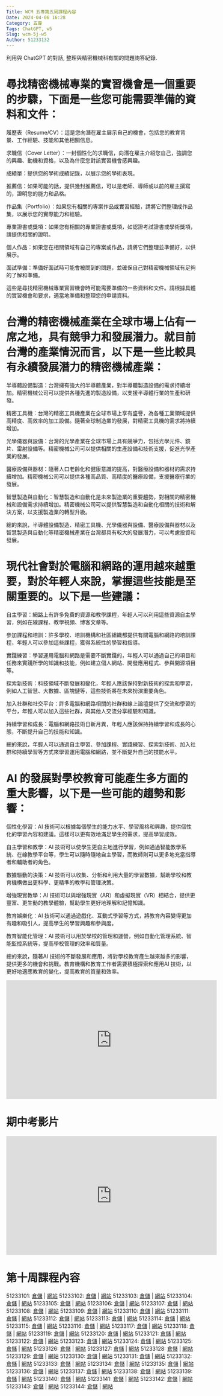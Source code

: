 ```yaml
---
Title: WCM 五專第五周課程內容
Date: 2024-04-06 16:28
Category: 五專
Tags: ChatGPT, w5
Slug: wcm-5j-w5
Author: 51233132
---
```


利用與 ChatGPT 的對話, 整理與精密機械科有關的問題詢答紀錄.

<!-- PELICAN_END_SUMMARY -->

# 尋找精密機械專業的實習機會是一個重要的步驟，下面是一些您可能需要準備的資料和文件：

履歷表（Resume/CV）：這是您向潛在雇主展示自己的機會，包括您的教育背景、工作經驗、技能和其他相關信息。

求職信（Cover Letter）：一封個性化的求職信，向潛在雇主介紹您自己，強調您的興趣、動機和資格，以及為什麼您對該實習機會感興趣。

成績單：提供您的學術成績記錄，以展示您的學術表現。

推薦信：如果可能的話，提供幾封推薦信，可以是老師、導師或以前的雇主撰寫的，證明您的能力和品格。

作品集（Portfolio）：如果您有相關的專案作品或實習經驗，請將它們整理成作品集，以展示您的實際能力和經驗。

專業證書或獎項：如果您有相關的專業證書或獎項，如認證考試證書或學術獎項，請提供相關的證明。

個人作品：如果您在相關領域有自己的專案或作品，請將它們整理並準備好，以供展示。

面試準備：準備好面試時可能會被問到的問題，並確保自己對精密機械領域有足夠的了解和準備。

這些是尋找精密機械專業實習機會時可能需要準備的一些資料和文件。請根據具體的實習機會和要求，適當地準備和整理您的申請資料。

# 台灣的精密機械產業在全球市場上佔有一席之地，具有競爭力和發展潛力。就目前台灣的產業情況而言，以下是一些比較具有永續發展潛力的精密機械產業：

半導體設備製造：台灣擁有強大的半導體產業，對半導體製造設備的需求持續增加。精密機械公司可以提供各種先進的製造設備，以支援半導體行業的生產和研發。

精密工具機：台灣的精密工具機產業在全球市場上享有盛譽，為各種工業領域提供高精度、高效率的加工設備。隨著全球制造業的發展，對精密工具機的需求將持續增加。

光學儀器與設備：台灣的光學產業在全球市場上具有競爭力，包括光學元件、鏡片、雷射設備等。精密機械公司可以提供相關的生產設備和技術支援，促進光學產業的發展。

醫療設備與器材：隨著人口老齡化和健康意識的提高，對醫療設備和器材的需求持續增加。精密機械公司可以提供各種高品質、高精度的醫療設備，支援醫療行業的發展。

智慧製造與自動化：智慧製造和自動化是未來製造業的重要趨勢，對相關的精密機械和設備需求持續增加。精密機械公司可以提供智慧製造和自動化相關的技術和解決方案，以支援製造業的轉型升級。

總的來說，半導體設備製造、精密工具機、光學儀器與設備、醫療設備與器材以及智慧製造與自動化等精密機械產業在台灣都具有較大的發展潛力，可以考慮投資和發展。

# 現代社會對於電腦和網路的運用越來越重要，對於年輕人來說，掌握這些技能是至關重要的。以下是一些建議：

自主學習：網路上有許多免費的資源和教學課程，年輕人可以利用這些資源自主學習，例如在線課程、教學視頻、博客文章等。

參加課程和培訓：許多學校、培訓機構和社區組織都提供有關電腦和網路的培訓課程，年輕人可以參加這些課程，獲得系統性的學習和指導。

實踐練習：學習運用電腦和網路是需要不斷實踐的，年輕人可以通過自己的項目和任務來實踐所學的知識和技能，例如建立個人網站、開發應用程式、參與開源項目等。

探索新技術：科技領域不斷發展和變化，年輕人應該保持對新技術的探索和學習，例如人工智慧、大數據、區塊鏈等，這些技術將在未來扮演重要角色。

加入社群和社交平台：許多電腦和網路相關的社群和線上論壇提供了交流和學習的平台，年輕人可以加入這些社群，與其他人交流分享經驗和知識。

持續學習和成長：電腦和網路技術日新月異，年輕人應該保持持續學習和成長的心態，不斷提升自己的技能和知識。

總的來說，年輕人可以通過自主學習、參加課程、實踐練習、探索新技術、加入社群和持續學習等方式來學習運用電腦和網路，並不斷提升自己的技能水平。

# AI 的發展對學校教育可能產生多方面的重大影響，以下是一些可能的趨勢和影響：

個性化學習：AI 技術可以根據每個學生的能力水平、學習風格和興趣，提供個性化的學習內容和建議。這樣可以更有效地滿足學生的需求，提高學習成效。

自主學習和教學：AI 技術可以使學生更自主地進行學習，例如通過智能教學系統、在線教學平台等，學生可以隨時隨地自主學習，而教師則可以更多地充當指導者和輔助者的角色。

數據驅動的決策：AI 技術可以收集、分析和利用大量的學習數據，幫助學校和教育機構做出更科學、更精準的教學和管理決策。

增強現實教學：AI 技術可以與增強現實（AR）和虛擬現實（VR）相結合，提供更豐富、更生動的教學體驗，幫助學生更好地理解和記憶知識。

教育娛樂化：AI 技術可以通過遊戲化、互動式學習等方式，將教育內容變得更加有趣和吸引人，提高學生的學習興趣和參與度。

教育智能化管理：AI 技術可以用於學校的管理和運營，例如自動化管理系統、智能監控系統等，提高學校管理的效率和質量。

總的來說，隨著AI 技術的不斷發展和應用，將對學校教育產生越來越多的影響，提供更多的機會和挑戰。教育機構和教育工作者需要積極探索和應用AI 技術，以更好地適應教育的變化，提高教育的質量和效率。
<iframe width="560" height="315" src="https://www.youtube.com/embed/Ez7s5H0iSho?si=VaS4S_nIBBRsYNgz" title="YouTube video player" frameborder="0" allow="accelerometer; autoplay; clipboard-write; encrypted-media; gyroscope; picture-in-picture; web-share" referrerpolicy="strict-origin-when-cross-origin" allowfullscreen></iframe>

# 期中考影片




<iframe width="560" height="315" src="https://www.youtube.com/embed/can30b-W9cw?si=u3UXLbcXWGx-Jg5o" title="YouTube video player" frameborder="0" allow="accelerometer; autoplay; clipboard-write; encrypted-media; gyroscope; picture-in-picture; web-share" referrerpolicy="strict-origin-when-cross-origin" allowfullscreen></iframe>


# 第十周課程內容

51233101: <a href="https://github.com/Chen-Yi-jing/wcm2024">倉儲</a> | <a href="https://Chen-Yi-jing.github.io/wcm2024">網站</a>
51233102: <a href="https://github.com/51233102/wcm2024">倉儲</a> | <a href="https://51233102.github.io/wcm2024">網站</a>
51233103: <a href="https://github.com/Lin-Si-yu/wcm2024">倉儲</a> | <a href="https://Lin-Si-yu.github.io/wcm2024">網站</a>
51233104: <a href="https://github.com/kylechan092804/wcm2024">倉儲</a> | <a href="https://kylechan092804.github.io/wcm2024">網站</a>
51233105: <a href="https://github.com/51233105/wcm2024">倉儲</a> | <a href="https://51233105.github.io/wcm2024">網站</a>
51233106: <a href="https://github.com/51233106/wcm2024">倉儲</a> | <a href="https://51233106.github.io/wcm2024">網站</a>
51233107: <a href="https://github.com/51233107/wcm2024">倉儲</a> | <a href="https://51233107.github.io/wcm2024">網站</a>
51233108: <a href="https://github.com/51233108/wcm2024">倉儲</a> | <a href="https://51233108.github.io/wcm2024">網站</a>
51233109: <a href="https://github.com/51233109/wcm2024">倉儲</a> | <a href="https://51233109.github.io/wcm2024">網站</a>
51233110: <a href="https://github.com/ssssuuuuyyyyy/wcm2024">倉儲</a> | <a href="https://ssssuuuuyyyyy.github.io/wcm2024">網站</a>
51233111: <a href="https://github.com/51233111/wcm2024">倉儲</a> | <a href="https://51233111.github.io/wcm2024">網站</a>
51233112: <a href="https://github.com/51233112/wcm2024">倉儲</a> | <a href="https://51233112.github.io/wcm2024">網站</a>
51233113: <a href="https://github.com/51233113/wcm2024">倉儲</a> | <a href="https://51233113.github.io/wcm2024">網站</a>
51233114: <a href="https://github.com/51233114/wcm2024">倉儲</a> | <a href="https://51233114.github.io/wcm2024">網站</a>
51233115: <a href="https://github.com/51233115/wcm2024">倉儲</a> | <a href="https://51233115.github.io/wcm2024">網站</a>
51233116: <a href="https://github.com/51233116/wcm2024">倉儲</a> | <a href="https://51233116.github.io/wcm2024">網站</a>
51233117: <a href="https://github.com/51233117/wcm2024">倉儲</a> | <a href="https://51233117.github.io/wcm2024">網站</a>
51233118: <a href="https://github.com/51233118/wcm2024">倉儲</a> | <a href="https://51233118.github.io/wcm2024">網站</a>
51233119: <a href="https://github.com/boyi1217/wcm2024">倉儲</a> | <a href="https://boyi1217.github.io/wcm2024">網站</a>
51233120: <a href="https://github.com/Yaosunset/wcm2024">倉儲</a> | <a href="https://Yaosunset.github.io/wcm2024">網站</a>
51233121: <a href="https://github.com/51233121/wcm2024">倉儲</a> | <a href="https://51233121.github.io/wcm2024">網站</a>
51233122: <a href="https://github.com/zsw08/wcm2024">倉儲</a> | <a href="https://zsw08.github.io/wcm2024">網站</a>
51233123: <a href="https://github.com/51233123/wcm2024">倉儲</a> | <a href="https://51233123.github.io/wcm2024">網站</a>
51233124: <a href="https://github.com/51233124/wcm2024">倉儲</a> | <a href="https://51233124.github.io/wcm2024">網站</a>
51233125: <a href="https://github.com/gyjbujy/51233125/wcm2024">倉儲</a> | <a href="https://gyjbujy/51233125.github.io/wcm2024">網站</a>
51233126: <a href="https://github.com/51233126/wcm2024">倉儲</a> | <a href="https://51233126.github.io/wcm2024">網站</a>
51233127: <a href="https://github.com/kaixiang1220/wcm2024">倉儲</a> | <a href="https://kaixiang1220.github.io/wcm2024">網站</a>
51233128: <a href="https://github.com/51233128/wcm2024">倉儲</a> | <a href="https://51233128.github.io/wcm2024">網站</a>
51233129: <a href="https://github.com/51233129/wcm2024">倉儲</a> | <a href="https://51233129.github.io/wcm2024">網站</a>
51233130: <a href="https://github.com/51233130/wcm2024">倉儲</a> | <a href="https://51233130.github.io/wcm2024">網站</a>
51233131: <a href="https://github.com/51233131/wcm2024">倉儲</a> | <a href="https://51233131.github.io/wcm2024">網站</a>
51233132: <a href="https://github.com/51233132/wcm2024">倉儲</a> | <a href="https://51233132.github.io/wcm2024">網站</a>
51233133: <a href="https://github.com/51233133/wcm2024">倉儲</a> | <a href="https://51233133.github.io/wcm2024">網站</a>
51233134: <a href="https://github.com/51233134/wcm2024">倉儲</a> | <a href="https://51233134.github.io/wcm2024">網站</a>
51233135: <a href="https://github.com/51233135/wcm2024">倉儲</a> | <a href="https://51233135.github.io/wcm2024">網站</a>
51233136: <a href="https://github.com/51233136/wcm2024">倉儲</a> | <a href="https://51233136.github.io/wcm2024">網站</a>
51233137: <a href="https://github.com/51233137/wcm2024">倉儲</a> | <a href="https://51233137.github.io/wcm2024">網站</a>
51233138: <a href="https://github.com/51233138/wcm2024">倉儲</a> | <a href="https://51233138.github.io/wcm2024">網站</a>
51233139: <a href="https://github.com/51233139/wcm2024">倉儲</a> | <a href="https://51233139.github.io/wcm2024">網站</a>
51233140: <a href="https://github.com/51233140/wcm2024">倉儲</a> | <a href="https://51233140.github.io/wcm2024">網站</a>
51233141: <a href="https://github.com/51233141/wcm2024">倉儲</a> | <a href="https://51233141.github.io/wcm2024">網站</a>
51233142: <a href="https://github.com/51233142/wcm2024">倉儲</a> | <a href="https://51233142.github.io/wcm2024">網站</a>
51233143: <a href="https://github.com/51233143/wcm2024">倉儲</a> | <a href="https://51233143.github.io/wcm2024">網站</a>
51233144: <a href="https://github.com/51233144/wcm2024">倉儲</a> | <a href="https://51233144.github.io/wcm2024">網站</a>